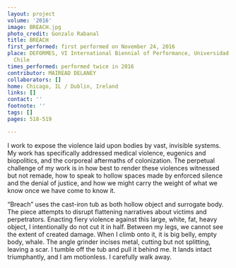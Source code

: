 ```yaml
---
layout: project
volume: '2016'
image: BREACH.jpg
photo_credit: Gonzalo Rabanal
title: BREACH
first_performed: first performed on November 24, 2016
place: DEFORMES, VI International Biennial of Performance, Universidad ARCIS, Santiago,
  Chile
times_performed: performed twice in 2016
contributor: MAIREAD DELANEY
collaborators: []
home: Chicago, IL / Dublin, Ireland
links: []
contact: ''
footnote: ''
tags: []
pages: 518-519

---
```


I work to expose the violence laid upon bodies by vast, invisible systems. My work has specifically addressed medical violence, eugenics and biopolitics, and the corporeal aftermaths of colonization. The perpetual challenge of my work is in how best to render these violences witnessed but not remade, how to speak to hollow spaces made by enforced silence and the denial of justice, and how we might carry the weight of what we know once we have come to know it.

“Breach” uses the cast-iron tub as both hollow object and surrogate body. The piece attempts to disrupt flattening narratives about victims and perpetrators. Enacting fiery violence against this large, white, fat, heavy object, I intentionally do not cut it in half. Between my legs, we cannot see the extent of created damage. When I climb onto it, it is big belly, empty body, whale. The angle grinder incises metal, cutting but not splitting, leaving a scar. I tumble off the tub and pull it behind me. It lands intact triumphantly, and I am motionless. I carefully walk away.
